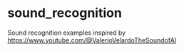 # sound_recognition
Sound recognition examples inspired by https://www.youtube.com/@ValerioVelardoTheSoundofAI
